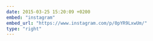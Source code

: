 ```yaml
---
date: 2015-03-25 15:20:09 +0200
embed: "instagram"
embed_url: "https://www.instagram.com/p/0pYR9LxwUm/"
type: "right"
---
```

